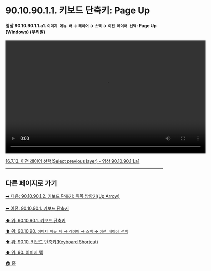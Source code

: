 # 90.10.90.1.1. 키보드 단축키: Page Up

<a id="90-10-90-01-01-a1"></a>

#### 영상 90.10.90.1.1.a1. `이미지 메뉴 바` → `레이어` → `스택` → `이전 레이어 선택`: Page Up (Windows) (우리말)
<video controls="controls" width="640" height="360" src="https://github.com/user-attachments/assets/65815d7d-3251-41fe-8447-0ab9d38d8ccc"></video>

[16.7.13. 이전 레이어 선택(Select previous layer) - 영상 90.10.90.1.1.a1](./16-07-13-select-previous-layer.md#90-10-90-01-01-a1)

***

## 다른 페이지로 가기

[➡️ 다음: 90.10.90.1.2. 키보드 단축키: 위쪽 방향키(Up Arrow)](./90-10-90-01-02-up_arrow.md)

[⬅️ 이전: 90.10.90.1. 키보드 단축키](./90-10-90-01-00-keyboard_shortcut.md)

[⬆️ 위: 90.10.90.1. 키보드 단축키](./90-10-90-01-00-keyboard_shortcut.md)

[⬆️ 위: 90.10.90. `이미지 메뉴 바` → `레이어` → `스택` → `이전 레이어 선택`](./90-10-90-00-menu_layer_stack_select_previous_layer.md)

[⬆️ 위: 90.10. 키보드 단축키(Keyboard Shortcut)](./90-10-00-keyboard_shortcut.md)

[⬆️ 위: 90. 이미지 맵](./90-00-image-map.md)

[🏠 홈](./00-home.md)